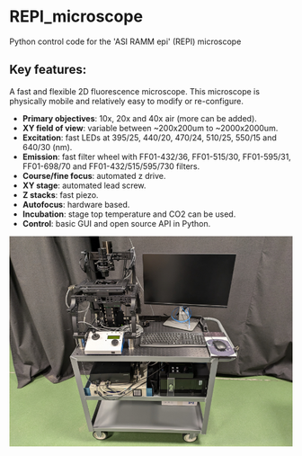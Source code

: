 # REPI_microscope
Python control code for the 'ASI RAMM epi' (REPI) microscope

## Key features:
A fast and flexible 2D fluorescence microscope. This microscope is physically mobile and relatively easy to modify or re-configure.
- **Primary objectives**: 10x, 20x and 40x air (more can be added).
- **XY field of view**: variable between ~200x200um to ~2000x2000um.
- **Excitation**: fast LEDs at 395/25, 440/20, 470/24, 510/25, 550/15 and 640/30 (nm).
- **Emission**: fast filter wheel with FF01-432/36, FF01-515/30, FF01-595/31, FF01-698/70 and FF01-432/515/595/730 filters.
- **Course/fine focus**: automated z drive.
- **XY stage**: automated lead screw.
- **Z stacks**: fast piezo.
- **Autofocus**: hardware based.
- **Incubation**: stage top temperature and CO2 can be used.
- **Control**: basic GUI and open source API in Python.

![social_preview](https://github.com/amsikking/REPI_microscope/blob/main/social_preview.png)
